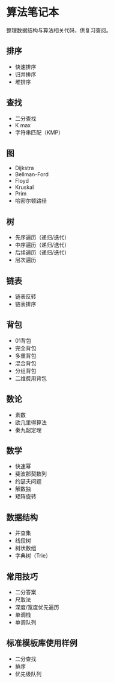# 算法笔记本
整理数据结构与算法相关代码，供复习查阅。
## 排序
- 快速排序
- 归并排序
- 堆排序

## 查找
- 二分查找
- K max
- 字符串匹配（KMP）

## 图
- Dijkstra
- Bellman-Ford
- Floyd
- Kruskal
- Prim
- 哈密尔顿路径

## 树
- 先序遍历（递归/迭代）
- 中序遍历（递归/迭代）
- 后续遍历（递归/迭代）
- 层次遍历

## 链表
- 链表反转
- 链表排序

## 背包
- 01背包
- 完全背包
- 多重背包
- 混合背包
- 分组背包
- 二维费用背包

## 数论
- 素数
- 欧几里得算法
- 秦九韶定理

## 数学
- 快速幂
- 斐波那契数列
- 约瑟夫问题
- 解数独
- 矩阵旋转

## 数据结构
- 并查集
- 线段树
- 树状数组
- 字典树（Trie）

## 常用技巧
- 二分答案
- 尺取法
- 深度/宽度优先遍历
- 单调栈
- 单调队列

## 标准模板库使用样例
- 二分查找
- 排序
- 优先级队列